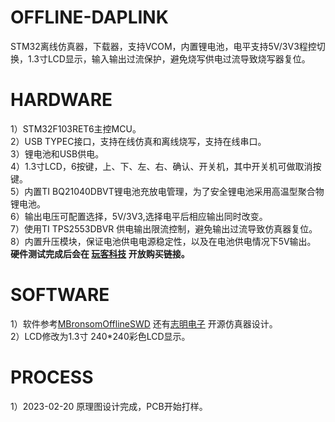 # OFFLINE-DAPLINK
STM32离线仿真器，下载器，支持VCOM，内置锂电池，电平支持5V/3V3程控切换，1.3寸LCD显示，输入输出过流保护，避免烧写供电过流导致烧写器复位。
# HARDWARE
1）STM32F103RET6主控MCU。  
2）USB TYPEC接口，支持在线仿真和离线烧写，支持在线串口。  
3）锂电池和USB供电。  
4）1.3寸LCD，6按键，上、下、左、右、确认、开关机，其中开关机可做取消按键。  
5）内置TI BQ21040DBVT锂电池充放电管理，为了安全锂电池采用高温型聚合物锂电池。  
6）输出电压可配置选择，5V/3V3,选择电平后相应输出同时改变。  
7）使用TI TPS2553DBVR 供电输出限流控制，避免输出过流导致仿真器复位。  
8）内置升压模块，保证电池供电电源稳定性，以及在电池供电情况下5V输出。  
     **硬件测试完成后会在 [玩客科技](https://siasevan.taobao.com) 开放购买链接。**
# SOFTWARE
1）软件参考[MBronsomOfflineSWD](https://github.com/MBronsom/OfflineSWD.git) 还有[志明电子](https://item.taobao.com/item.htm?spm=a1z09.2.0.0.64bc2e8dq3TpiC&id=560296602843&_u=kaos6gq014c) 开源仿真器设计。  
2）LCD修改为1.3寸 240*240彩色LCD显示。 

# PROCESS
  1）2023-02-20 原理图设计完成，PCB开始打样。     



